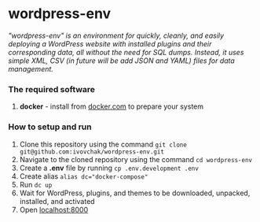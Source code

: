# wordpress-env

_"wordpress-env" is an environment for quickly, cleanly, and easily deploying a WordPress website with installed plugins and their corresponding data, all without the need for SQL dumps. Instead, it uses simple XML, CSV (in future will be add JSON and YAML) files for data management._


### The required software
  1. **docker** - install from [docker.com](https://www.docker.com/) to prepare your system


### How to setup and run

  1. Clone this repository using the command `git clone git@github.com:ivovchak/wordpress-env.git`
  2. Navigate to the cloned repository using the command `cd wordpress-env`
  3. Create a **.env** file by running `cp .env.development .env`
  4. Create alias `alias dc="docker-compose"`
  5. Run `dc up`
  6. Wait for WordPress, plugins, and themes to be downloaded, unpacked, installed, and activated
  7. Open [localhost:8000](http://localhost:8000/)
